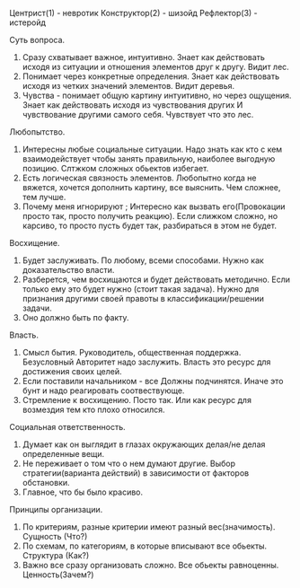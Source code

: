 ﻿Центрист(1) - невротик
Конструктор(2) - шизойд
Рефлектор(3) - истеройд


Суть вопроса.
1. Сразу схватывает важное, интуитивно. Знает как действовать исходя из ситуации и отношения элементов друг к другу. Видит лес.
2. Понимает через конкретные определения. Знает как действовать исходя из четких значений элементов. Видит деревья.
3. Чувства - понимает общую картину интуитивно, но через ощущения. Знает как действовать исходя из чувствования других И чувствование другими самого себя. Чувствует что это лес.

Любопытство.
1. Интересны любые социальные ситуации. Надо знать как кто с кем взаимодействует чтобы занять правильную, наиболее выгодную позицию. Слтжком сложных обьектов избегает.
2. Есть логическая связность элементов. Любопытно когда не вяжется, хочется дополнить картину, все выяснить. Чем сложнее, тем лучше.
3. Почему меня игнорируют ; Интересно как вызвать его(Провокации просто так, просто получить реакцию). Если слижком сложно, но карсиво, то просто пусть будет так, разбираться в этом не будет.

Восхищение.
1. Будет заслуживать. По любому, всеми способами. Нужно как доказательство власти.
2. Разберется, чем восхищаются и будет действовать методично. Если только ему это будет нужно (стоит такая задача). Нужно для признания другими своей правоты в классификации/решении задачи.
3. Оно должно быть по факту.

Власть.
1. Смысл бытия. Руководитель, общественная поддержка. Безусловный Авторитет надо заслужить. Власть это ресурс для достижения своих целей.
2. Если поставили начальником - все Должны подчинятся. Иначе это бунт и надо реагировать соотвествующе.
3. Стремление к восхищению. Посто так. Или как ресурс для возмездия тем кто плохо относился.

Социальная ответственность.
1. Думает как он выглядит в глазах окружающих делая/не делая определенные вещи.
2. Не переживает о том что о нем думают другие. Выбор стратегии(варианта действий) в зависимости от факторов обстановки.
3. Главное, что бы было красиво.

Принципы организации.
1. По критериям, разные критерии имеют разный вес(значимость). Сущность (Что?)
2. По схемам, по категориям, в которые вписывают все обьекты. Структура (Как?)
3. Важно все сразу организовать сложно. Все обьекты равноценны. Ценность(Зачем?)
